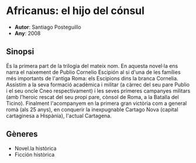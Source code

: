  # Africanus: el hijo del cónsul
 - __Autor__: Santiago Posteguillo
 - __Any__: 2008
      
 ## Sinopsi
 És la primera part de la trilogia del mateix nom. 
 En aquesta novel·la ens narra el naixement de Publio Cornelio Escipión al si d'una de les famílies més importants de l'antiga Roma: 
 els Escipions dins la branca Cornelia. Assistim a la seva formació acadèmica i militar (a càrrec del seu pare Publio i el seu oncle Cneo respectivament)
 i les seves primeres campanyes militars (amb l'heroic rescat del seu propi pare, cònsol de Roma, a la Batalla del Ticino). 
 Finalment l'acompanyem en la primera gran victòria com a general romà (als 25 anys), en conquerir la inexpugnable Cartago Nova 
 (capital cartaginesa a Hispània), l'actual Cartagena.
  
 ## Gèneres
 - Novel.la històrica
 - Ficción històrica


